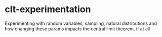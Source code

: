 # clt-experimentation
Experimenting with random variables, sampling, natural distributions and how changing these params impacts the central limit theorem, if at all
